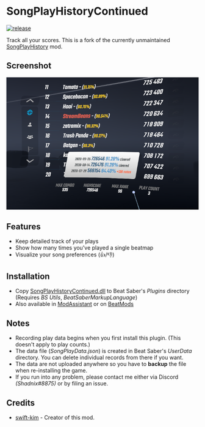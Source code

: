 ﻿# SongPlayHistoryContinued

[![release](https://img.shields.io/github/release/Shadnix-was-taken/BeatSaber-SongPlayHistoryContinued.svg)](https://github.com/Shadnix-was-taken/BeatSaber-SongPlayHistoryContinued)

Track all your scores. This is a fork of the currently unmaintained [SongPlayHistory](https://github.com/swift-kim/SongPlayHistory) mod.

## Screenshot

![Screenshot](Screenshot.png)

## Features

- Keep detailed track of your plays
- Show how many times you've played a single beatmap
- Visualize your song preferences (👍/👎)

## Installation

- Copy [SongPlayHistoryContinued.dll](https://github.com/Shadnix-was-taken/BeatSaber-SongPlayHistoryContinued/releases) to Beat Saber's _Plugins_ directory (Requires _BS Utils_, _BeatSaberMarkupLanguage_)
- Also available in [ModAssistant](https://github.com/Assistant/ModAssistant) or on [BeatMods](https://beatmods.com/#/mods)

## Notes

- Recording play data begins when you first install this plugin. (This doesn't apply to play counts.)
- The data file (_SongPlayData.json_) is created in Beat Saber's _UserData_ directory. You can delete individual records from there if you want.
- The data are not uploaded anywhere so you have to **backup** the file when re-installing the game.
- If you run into any problem, please contact me either via Discord _(Shadnix#8875)_ or by filing an issue.

## Credits

- [swift-kim](https://github.com/swift-kim) - Creator of this mod.
